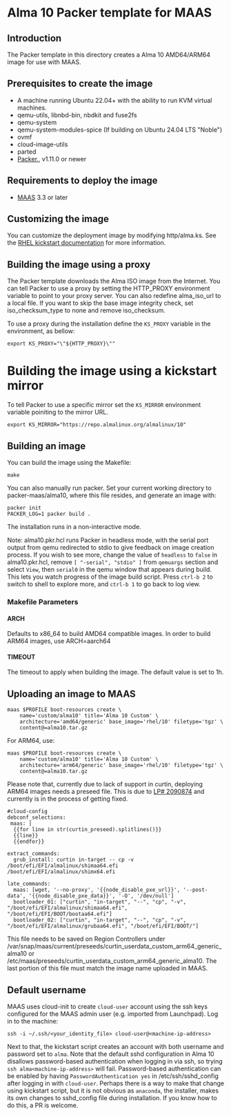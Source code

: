 # Alma 10 Packer template for MAAS

## Introduction

The Packer template in this directory creates a Alma 10 AMD64/ARM64 image for use with MAAS.

## Prerequisites to create the image

* A machine running Ubuntu 22.04+ with the ability to run KVM virtual machines.
* qemu-utils, libnbd-bin, nbdkit and fuse2fs
* qemu-system
* qemu-system-modules-spice (If building on Ubuntu 24.04 LTS "Noble")
* ovmf
* cloud-image-utils
* parted
* [Packer.](https://www.packer.io/intro/getting-started/install.html), v1.11.0 or newer

## Requirements to deploy the image

* [MAAS](https://maas.io) 3.3 or later

## Customizing the image

You can customize the deployment image by modifying http/alma.ks. See the [RHEL kickstart documentation](https://docs.redhat.com/en/documentation/red_hat_enterprise_linux/9/html/automatically_installing_rhel/kickstart-commands-and-options-reference_rhel-installer#part-or-partition_kickstart-commands-for-handling-storage) for more information.

## Building the image using a proxy

The Packer template downloads the Alma ISO image from the Internet. You can tell Packer to use a proxy by setting the HTTP_PROXY environment variable to point to your proxy server. You can also redefine alma_iso_url to a local file. If you want to skip the base image integrity check, set iso_checksum_type to none and remove iso_checksum.

To use a proxy during the installation define the `KS_PROXY` variable in the environment, as bellow:

```shell
export KS_PROXY="\"${HTTP_PROXY}\""
```

# Building the image using a kickstart mirror

To tell Packer to use a specific mirror set the `KS_MIRROR` environment variable
poiniting to the mirror URL.

```shell
export KS_MIRROR="https://repo.almalinux.org/almalinux/10"
```

## Building an image

You can build the image using the Makefile:

```shell
make
```

You can also manually run packer. Set your current working directory to packer-maas/alma10, where this file resides, and generate an image with:

```shell
packer init
PACKER_LOG=1 packer build .
```

The installation runs in a non-interactive mode.

Note: alma10.pkr.hcl runs Packer in headless mode, with the serial port output from qemu redirected to stdio to give feedback on image creation process. If you wish to see more, change the value of `headless` to `false` in alma10.pkr.hcl, remove `[ "-serial", "stdio" ]` from `qemuargs` section and select `View`, then `serial0` in the qemu window that appears during build. This lets you watch progress of the image build script. Press `ctrl-b 2` to switch to shell to explore more, and `ctrl-b 1` to go back to log view.

### Makefile Parameters

#### ARCH

Defaults to x86_64 to build AMD64 compatible images. In order to build ARM64 images, use ARCH=aarch64

#### TIMEOUT

The timeout to apply when building the image. The default value is set to 1h.

## Uploading an image to MAAS

```shell
maas $PROFILE boot-resources create \
    name='custom/alma10' title='Alma 10 Custom' \
    architecture='amd64/generic' base_image='rhel/10' filetype='tgz' \
    content@=alma10.tar.gz
```

For ARM64, use:

```shell
maas $PROFILE boot-resources create \
    name='custom/alma10' title='Alma 10 Custom' \
    architecture='arm64/generic' base_image='rhel/10' filetype='tgz' \
    content@=alma10.tar.gz
```

Please note that, currently due to lack of support in curtin, deploying ARM64 images needs a preseed file. This is due to [LP# 2090874](https://bugs.launchpad.net/curtin/+bug/2090874) and currently is in the process of getting fixed.

```
#cloud-config
debconf_selections:
 maas: |
  {{for line in str(curtin_preseed).splitlines()}}
  {{line}}
  {{endfor}}

extract_commands:
  grub_install: curtin in-target -- cp -v /boot/efi/EFI/almalinux/shimaa64.efi /boot/efi/EFI/almalinux/shimx64.efi

late_commands:
  maas: [wget, '--no-proxy', '{{node_disable_pxe_url}}', '--post-data', '{{node_disable_pxe_data}}', '-O', '/dev/null']
  bootloader_01: ["curtin", "in-target", "--", "cp", "-v", "/boot/efi/EFI/almalinux/shimaa64.efi", "/boot/efi/EFI/BOOT/bootaa64.efi"]
  bootloader_02: ["curtin", "in-target", "--", "cp", "-v", "/boot/efi/EFI/almalinux/grubaa64.efi", "/boot/efi/EFI/BOOT/"]
```

This file needs to be saved on Region Controllers under /var/snap/maas/current/preseeds/curtin_userdata_custom_arm64_generic_alma10 or /etc/maas/preseeds/curtin_userdata_custom_arm64_generic_alma10. The last portion of this file must match the image name uploaded in MAAS.

## Default username

MAAS uses cloud-init to create ```cloud-user``` account using the ssh keys configured for the MAAS admin user (e.g. imported from Launchpad). Log in to the machine:

```shell
ssh -i ~/.ssh/<your_identity_file> cloud-user@<machine-ip-address>
```

Next to that, the kickstart script creates an account with both username and password set to  ```alma```. Note that the default sshd configuration in Alma 10 disallows password-based authentication when logging in via ssh, so trying `ssh alma<machine-ip-address>` will fail. Password-based authentication can be enabled by having `PasswordAuthentication yes` in /etc/ssh/sshd_config after logging in with ```cloud-user```. Perhaps there is a way to make that change using kickstart script, but it is not obvious as ```anaconda```, the installer, makes its own changes to sshd_config file during installation. If you know how to do this, a PR is welcome.
